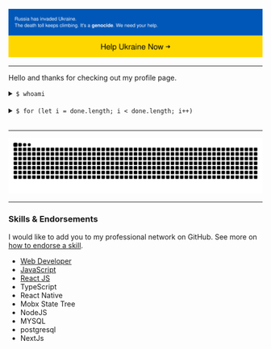 [![Stand With Ukraine](https://raw.githubusercontent.com/vshymanskyy/StandWithUkraine/main/banner2-direct.svg)](https://stand-with-ukraine.pp.ua)

---

Hello and thanks for checking out my profile page.

<details> 
  <summary><code>$ whoami</code></summary>
  <br/>
My name is Jose Gallego, I'm a Full Stack developer from Colombia 🇨🇴 currently living in Argentina 🇦🇷. In my work, I feel a tremendous passion for software quality 🔍 and automation ⚙️, and I enjoy fixing challenging bugs 🐞. In my spare time, I love exploring a variety of interests, too numerous to list here.
</details>

<br/>

<details> 
  <summary><code>$ for (let i = done.length; i < done.length; i++)</code></summary>
  <br/>
  <ul>
  <li>🦸‍♂️ I currently work at <a href="https://incubator.com.ar/">@Incubator</a>, where I create all sorts of dynamic interfaces with ReactJs, React Native, and NextJS 🤖 (Coffee Driven Development 🍵🔨), with my main focus areas being Front End development with JS 💯</li>
  <li>🦹‍♂️ By night, I'm currently learning 🌱 <a href="https://www.postgresql.org/">PostgreSQL</a>, now I'm delving into learning more about the backend world.</li>
  <ul>
    <li>🌲 My "evergreen goals" are: learning and expanding my programming and leadership skills. I'm always excited about new challenges and want to be prepared for anything I might do professionally in the future. I love learning new things, so as Gandhi once said, <i>"Learn as if you were to live forever"</i> 📚</li>
  </ul>
  <li>❤️ Things I care about:</li>
  <ul>
    <li>🔏 Online privacy and personal data protection</li>
    <li>:octocat: Open-source software</li>
    <li>📖 Free and open knowledge</li>
  </ul>
  <ul>
    <li>📨 Email: <code>gajose200522[at]gmail[dot]com</code></li>
    <li>🔗 <a href="https://www.linkedin.com/in/josegallego05/">LinkedIn</a></li>
  </ul>
  <li>⚡ Fun facts:</li>
  <ul>
    <li>I'm 18 years old, I started diving into the world of software development at the age of 15</li>
    <li>I really enjoy comedy</li>
  </ul>
</ul>
</details>

<br/>

---

<picture>
  <source media="(prefers-color-scheme: dark)" srcset="https://raw.githubusercontent.com/serpro69/serpro69/output/github-contribution-grid-snake-dark.svg">
  <source media="(prefers-color-scheme: light)" srcset="https://raw.githubusercontent.com/serpro69/serpro69/output/github-contribution-grid-snake.svg">
  <img alt="github contribution grid snake animation" src="https://raw.githubusercontent.com/serpro69/serpro69/output/github-contribution-grid-snake.svg">
</picture>
<!--generated with https://github.com/Platane/snk -->

---

<!--START_SECTION:endorsements-->
  ### Skills & Endorsements
  
  I would like to add you to my professional network on GitHub. See more on [how to endorse a skill](https://github.com/serpro69/serpro69/issues/3).

  <ul>
    <li><a href="https://www.coderhouse.com/certificados/625f67259e86680019dae16b?lang=en">Web Developer</a></li>
    <li><a href="https://www.coderhouse.com/certificados/62a526833f9c3b0020068f86">JavaScript</a></li>
  <li><a href="https://www.coderhouse.com/certificados/630c50189db1370025fc7cb3">React JS</a></li>
       <li>TypeScript</li>
    <li>React Native</li>
 <li>Mobx State Tree</li>
 <li>NodeJS</li>
 <li>MYSQL</li>
 <li>postgresql</li>
<li>NextJs</li>
    
  </ul>
  <!--END_SECTION:endorsements-->


<!--
**joselantifeka/joselantifeka** is a ✨ _special_ ✨ repository because its `README.md` (this file) appears on your GitHub profile.

Here are some ideas to get you started:

- 🔭 I’m currently working on ...
- 🌱 I’m currently learning ...
- 👯 I’m looking to collaborate on ...
- 🤔 I’m looking for help with ...
- 💬 Ask me about ...
- 📫 How to reach me: ...
- 😄 Pronouns: ...
- ⚡ Fun fact: ...
-->
